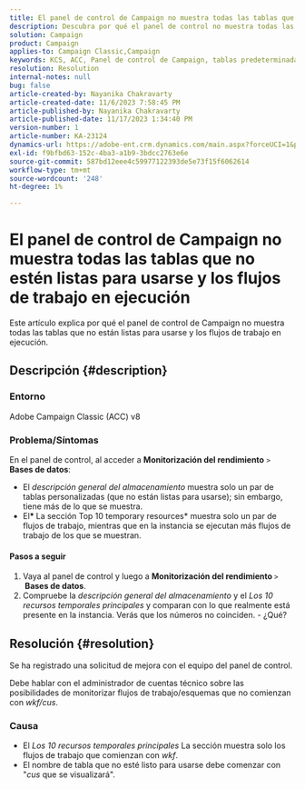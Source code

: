 ```yaml
---
title: El panel de control de Campaign no muestra todas las tablas que no estén listas para usarse y los flujos de trabajo en ejecución
description: Descubra por qué el panel de control no muestra todas las tablas que no están listas para usarse y los flujos de trabajo en ejecución.
solution: Campaign
product: Campaign
applies-to: Campaign Classic,Campaign
keywords: KCS, ACC, Panel de control de Campaign, tablas predeterminadas, Monitorización del rendimiento, información general sobre el almacenamiento, 10 recursos temporales principales
resolution: Resolution
internal-notes: null
bug: false
article-created-by: Nayanika Chakravarty
article-created-date: 11/6/2023 7:58:45 PM
article-published-by: Nayanika Chakravarty
article-published-date: 11/17/2023 1:34:40 PM
version-number: 1
article-number: KA-23124
dynamics-url: https://adobe-ent.crm.dynamics.com/main.aspx?forceUCI=1&pagetype=entityrecord&etn=knowledgearticle&id=d8a9bae2-de7c-ee11-8179-6045bd006ce9
exl-id: f9bfbd63-152c-4ba3-a1b9-3bdcc2763e6e
source-git-commit: 587bd12eee4c59977122393de5e73f15f6062614
workflow-type: tm+mt
source-wordcount: '248'
ht-degree: 1%

---
```


# El panel de control de Campaign no muestra todas las tablas que no estén listas para usarse y los flujos de trabajo en ejecución


Este artículo explica por qué el panel de control de Campaign no muestra todas las tablas que no están listas para usarse y los flujos de trabajo en ejecución.

## Descripción {#description}


### Entorno

Adobe Campaign Classic (ACC) v8

### Problema/Síntomas

En el panel de control, al acceder a <b>Monitorización del rendimiento</b> `>`  <b>Bases de datos</b>:

- El *descripción general del almacenamiento* muestra solo un par de tablas personalizadas (que no están listas para usarse); sin embargo, tiene más de lo que se muestra.
- El<b>* </b>La sección Top 10 temporary resources* muestra solo un par de flujos de trabajo, mientras que en la instancia se ejecutan más flujos de trabajo de los que se muestran.


#### Pasos a seguir

1. Vaya al panel de control y luego a <b>Monitorización del rendimiento </b>`>` <b> Bases de datos</b>.
2. Compruebe la *descripción general del almacenamiento* y el *Los 10 recursos temporales principales* y comparan con lo que realmente está presente en la instancia. Verás que los números no coinciden. - ¿Qué?



## Resolución {#resolution}


Se ha registrado una solicitud de mejora con el equipo del panel de control.

Debe hablar con el administrador de cuentas técnico sobre las posibilidades de monitorizar flujos de trabajo/esquemas que no comienzan con *wkf/cus*.

### Causa

- El *Los 10 recursos temporales principales* La sección muestra solo los flujos de trabajo que comienzan con *wkf*.
- El nombre de tabla que no esté listo para usarse debe comenzar con &quot;*cus* que se visualizará&quot;.

